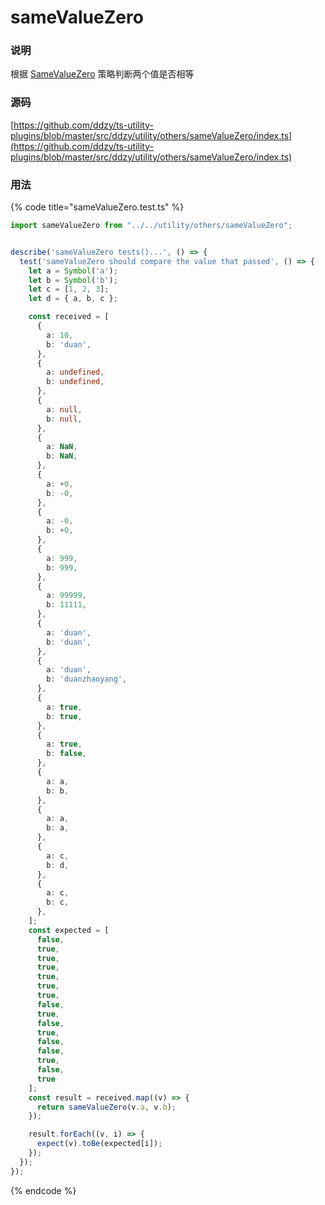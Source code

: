 # sameValueZero

### 说明

 根据 [SameValueZero](http://ecma-international.org/ecma-262/6.0/#sec-samevaluezero) 策略判断两个值是否相等

### 源码

[https://github.com/ddzy/ts-utility-plugins/blob/master/src/ddzy/utility/others/sameValueZero/index.ts](https://github.com/ddzy/ts-utility-plugins/blob/master/src/ddzy/utility/others/sameValueZero/index.ts)

### 用法

{% code title="sameValueZero.test.ts" %}
```typescript
import sameValueZero from "../../utility/others/sameValueZero";


describe('sameValueZero tests()...', () => {
  test('sameValueZero should compare the value that passed', () => {
    let a = Symbol('a');
    let b = Symbol('b');
    let c = [1, 2, 3];
    let d = { a, b, c };

    const received = [
      {
        a: 10,
        b: 'duan',
      },
      {
        a: undefined,
        b: undefined,
      },
      {
        a: null,
        b: null,
      },
      {
        a: NaN,
        b: NaN,
      },
      {
        a: +0,
        b: -0,
      },
      {
        a: -0,
        b: +0,
      },
      {
        a: 999,
        b: 999,
      },
      {
        a: 99999,
        b: 11111,
      },
      {
        a: 'duan',
        b: 'duan',
      },
      {
        a: 'duan',
        b: 'duanzhaoyang',
      },
      {
        a: true,
        b: true,
      },
      {
        a: true,
        b: false,
      },
      {
        a: a,
        b: b,
      },
      {
        a: a,
        b: a,
      },
      {
        a: c,
        b: d,
      },
      {
        a: c,
        b: c,
      },
    ];
    const expected = [
      false,
      true,
      true,
      true,
      true,
      true,
      true,
      false,
      true,
      false,
      true,
      false,
      false,
      true,
      false,
      true
    ];
    const result = received.map((v) => {
      return sameValueZero(v.a, v.b);
    });

    result.forEach((v, i) => {
      expect(v).toBe(expected[i]);
    });
  });
});
```
{% endcode %}


